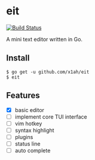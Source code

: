# eit

[![Build Status](https://travis-ci.org/x1ah/eit.svg?branch=master)](https://travis-ci.org/x1ah/eit)

A mini text editor written in Go.

## Install

```
$ go get -u github.com/x1ah/eit
$ eit
```

## Features

- [x] basic editor
- [ ] implement core TUI interface
- [ ] vim hotkey
- [ ] syntax highlight
- [ ] plugins
- [ ] status line
- [ ] auto complete
